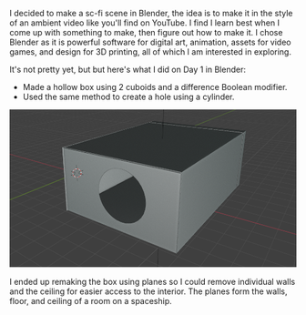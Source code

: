 
I decided to make a sc-fi scene in Blender, the idea is to make it in the style of an ambient video like you'll find on YouTube. I find I learn best when I come up with something to make, then figure out how to make it. I chose Blender as it is powerful software for digital art, animation, assets for video games, and design for 3D printing, all of which I am interested in exploring.


It's not pretty yet, but but here's what I did on Day 1 in Blender:  

* Made a hollow box using 2 cuboids and a difference Boolean modifier.  
* Used the same method to create a hole using a cylinder.  

![box](./images/day-1-box.png)


I ended up remaking the box using planes so I could remove individual walls and the ceiling for easier access to the interior. The planes form the walls, floor, and ceiling of a room on a spaceship.


<div style="height: 1em"> </div>
